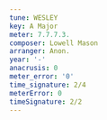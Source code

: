 ```yaml
---
tune: WESLEY
key: A Major
meter: 7.7.7.3.
composer: Lowell Mason
arranger: Anon.
year: '-'
anacrusis: 0
meter_error: '0'
time_signature: 2/4
meterError: 0
timeSignature: 2/2
---
```


